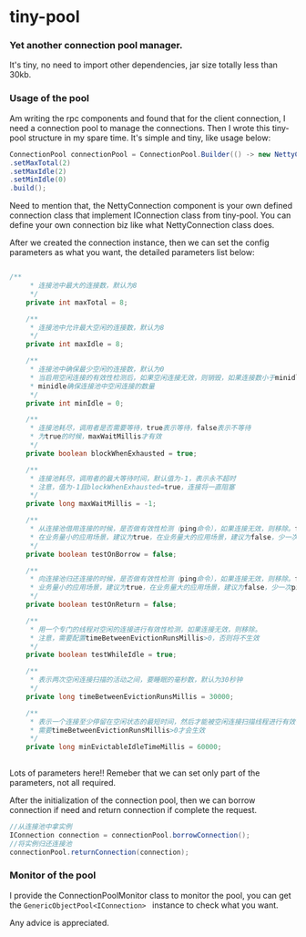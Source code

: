 # tiny-pool

### Yet another connection pool manager.

It's tiny, no need to import other dependencies, jar size totally less than 30kb.

### Usage of the pool

Am writing the rpc components and found that for the client connection, I need a connection pool to manage the connections. 
Then I wrote this tiny-pool structure in my spare time. It's simple and tiny, like usage below:
```java
ConnectionPool connectionPool = ConnectionPool.Builder(() -> new NettyConnection())
.setMaxTotal(2)
.setMaxIdle(2)
.setMinIdle(0)
.build();
```
Need to mention that, the NettyConnection component is your own defined connection class that implement IConnection class from tiny-pool.
You can define your own connection biz like what NettyConnection class does.

After we created the connection instance, then we can set the config parameters as what you want, the detailed parameters list below:

```java

/**
     * 连接池中最大的连接数，默认为8
     */
    private int maxTotal = 8;

    /**
     * 连接池中允许最大空闲的连接数，默认为8
     */
    private int maxIdle = 8;

    /**
     * 连接池中确保最少空闲的连接数，默认为0
     * 当启用空闲连接的有效性检测后，如果空闲连接无效，则销毁，如果连接数小于minidle数量，则新建连接，直至连接数达到minidle
     * minidle确保连接池中空闲连接的数量
     */
    private int minIdle = 0;

    /**
     * 连接池耗尽，调用者是否需要等待，true表示等待，false表示不等待
     * 为true的时候，maxWaitMillis才有效
     */
    private boolean blockWhenExhausted = true;

    /**
     * 连接池耗尽，调用者的最大等待时间，默认值为-1，表示永不超时
     * 注意，值为-1且blockWhenExhausted=true，连接将一直阻塞
     */
    private long maxWaitMillis = -1;

    /**
     * 从连接池借用连接的时候，是否做有效性检测（ping命令），如果连接无效，则移除。false代表不做检测，true代表作检测。
     * 在业务量小的应用场景，建议为true，在业务量大的应用场景，建议为false，少一次ping命令的开销，有助于提升性能。
     */
    private boolean testOnBorrow = false;

    /**
     * 向连接池归还连接的时候，是否做有效性检测（ping命令），如果连接无效，则移除。false表示不做检测，true代表作检测。
     * 业务量小的应用场景，建议为true，在业务量大的应用场景，建议为false，少一次ping命令的开销，有助于提升性能。
     */
    private boolean testOnReturn = false;

    /**
     * 用一个专门的线程对空闲的连接进行有效性检测，如果连接无效，则移除。
     * 注意，需要配置timeBetweenEvictionRunsMillis>0，否则将不生效
     */
    private boolean testWhileIdle = true;

    /**
     * 表示两次空闲连接扫描的活动之间，要睡眠的毫秒数，默认为30秒钟
     */
    private long timeBetweenEvictionRunsMillis = 30000;

    /**
     * 表示一个连接至少停留在空闲状态的最短时间，然后才能被空闲连接扫描线程进行有效性检测。
     * 需要timeBetweenEvictionRunsMillis>0才会生效
     */
    private long minEvictableIdleTimeMillis = 60000;
    
```
Lots of parameters here!! Remeber that we can set only part of the parameters, not all required.

After the  initialization of the connection pool, then we can borrow connection if need and return connection if complete the request.

```java
//从连接池中拿实例
IConnection connection = connectionPool.borrowConnection();
//将实例归还连接池
connectionPool.returnConnection(connection);
```

### Monitor of the pool 
I provide the ConnectionPoolMonitor class to monitor the pool, you can get the ```GenericObjectPool<IConnection> ``` instance to check what you want.

Any advice is appreciated. 